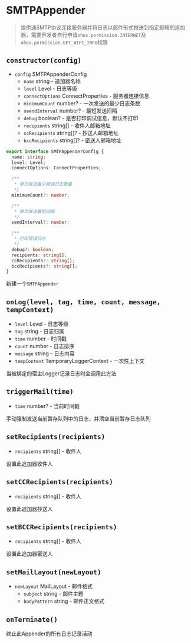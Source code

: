 # SMTPAppender

> 提供通SMTP协议连接服务器并将日志以邮件形式推送到指定邮箱的追加器，需要开发者自行申请`ohos.permission.INTERNET`及`ohos.permission.GET_WIFI_INFO`权限

## `constructor(config)`

- `config` SMTPAppenderConfig
  - `name` string - 追加器名称
  - `level` Level - 日志等级
  - `connectOptions` ConnectProperties - 服务器连接信息
  - `minimumCount` number? - 一次发送的最少日志条数
  - `seendInterval` number? - 最短发送间隔
  - `debug` boolean? - 是否打印调试信息，默认不打印
  - `recipients` string[] - 收件人邮箱地址
  - `ccRecipients` string[]? - 抄送人邮箱地址
  - `bccRecipients` string[]? - 密送人邮箱地址

```ts
export interface SMTPAppenderConfig {
  name: string;
  level: Level;
  connectOptions: ConnectProperties;

  /**
   * 单次发送最少错误日志数量
   */
  minimumCount?: number;

  /**
   * 单次发送最短间隔
   */
  sendInterval?: number;

  /**
   * 打印错误日志
   */
  debug?: boolean;
  recipients: string[];
  ccRecipients?: string[];
  bccRecipients?: string[];
}
```

新建一个`SMTPAppender`

## `onLog(level, tag, time, count, message, tempContext)`

- `level` Level - 日志等级
- `tag` string - 日志归属
- `time` number - 时间戳
- `count` number - 日志排序
- `message` string - 日志内容
- `tempContext` TemporaryLoggerContext - 一次性上下文

当被绑定的宿主Logger记录日志时会调用此方法

## `triggerMail(time)`

- `time` number? - 当前时间戳

手动强制发送当前暂存队列中的日志，并清空当前暂存日志队列

## `setRecipients(recipients)`

- `recipients` string[] - 收件人

设置此追加器收件人

## `setCCRecipients(recipients)`

- `recipients` string[] - 收件人

设置此追加器抄送人

## `setBCCRecipients(recipients)`

- `recipients` string[] - 收件人

设置此追加器密送人

## `setMailLayout(newLayout)`

- `newLayout` MailLayout - 邮件格式
  - `subject` string - 邮件主题
  - `bodyPattern` string - 邮件正文格式

## `onTerminate()`

终止此Appender的所有日志记录活动